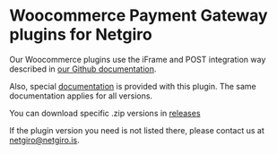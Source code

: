 # Woocommerce Payment Gateway plugins for Netgiro
Our Woocommerce plugins use the iFrame and POST integration way described in [our Github documentation](https://netgiro.github.io/).

Also, special [documentation](https://github.com/netgiro/woocommerce-plugin/blob/master/woocommerce-instructions.pdf) is provided with this plugin. The same documentation applies for all versions.

You can download specific .zip versions in [releases](https://github.com/netgiro/woocommerce-plugin/releases)

If the plugin version you need is not listed there, please contact us at netgiro@netgiro.is.
